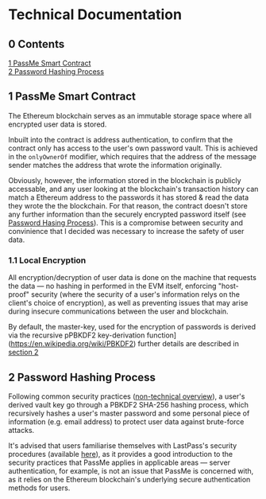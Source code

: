 Technical Documentation
=======================

<h2 id="0">0 Contents</h2>

[1 PassMe Smart Contract](#1)  
[2 Password Hashing Process](#2)  

<h2 id="1">1 PassMe Smart Contract</h2>

The Ethereum blockchain serves as an immutable storage space where all encrypted user data is stored.

Inbuilt into the contract is address authentication, to confirm that the contract only has access to the user's own password vault. This
 is achieved in the `onlyOwnerOf` modifier, which requires that the address of the message sender matches the address that wrote the
 information originally.

Obviously, however, the information stored in the blockchain is publicly accessable, and any user looking at the blockchain's
 transaction history can match a Ethereum address to the passwords it has stored & read the data they wrote the the blockchain. For that
 reason, the contract doesn't store any further information than the securely encrypted password itself (see
 [Password Hasing Process](#2)). This is a compromise between security and convinience that I decided was necessary to increase the
 safety of user data.
 
 <h3 id="1.1">1.1 Local Encryption</h3>
 All encryption/decryption of user data is done on the machine that requests the data &mdash; no hashing in performed in the EVM
  itself, enforcing "host-proof" security (where the security of a user's information relys on the client's choice of encryption),
  as well as preventing issues that may arise during insecure communications between the user and blockchain.
  
 By default, the master-key, used for the encryption of passwords is derived via the recursive pPBKDF2 key-derivation function](https://en.wikipedia.org/wiki/PBKDF2)
  further details are described in [section 2](#2)
  

<h2 id="2">2 Password Hashing Process</h2>

Following common security practices ([non-technical overview](https://www.youtube.com/watch?v=w68BBPDAWr8)), a user's derived vault key
 go through a PBKDF2 SHA-256 hashing process, which recursively hashes a user's master password and some personal piece of information
 (e.g. email address) to protect user data against brute-force attacks. 

It's advised that users familiarise themselves with LastPass's security procedures (available [here](https://assets.cdngetgo.com/60/be/323790b344bf8e631ecb033e4cad/lastpass-technical-whitepaper.pdf)),
 as it provides a good introduction to the security practices that PassMe applies in applicable areas &mdash; server authentication, for
 example, is not an issue that PassMe is concerned with, as it relies on the Ethereum blockchain's underlying secure authentication
 methods for users.
